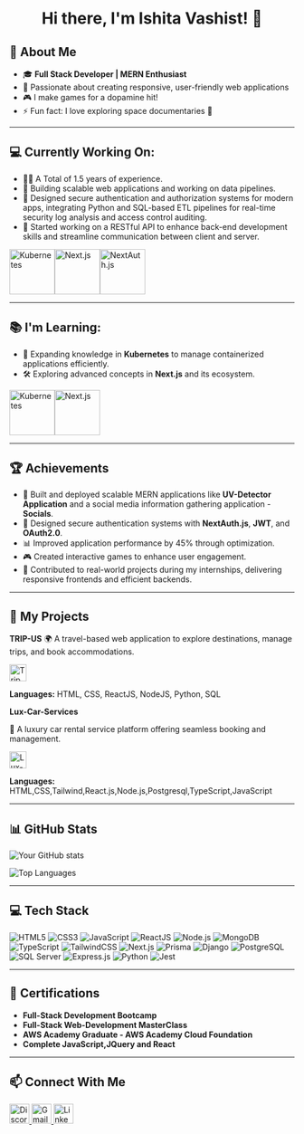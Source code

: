 <h1 align="center">Hi there, I'm Ishita Vashist! 👋</h1>


## 🚀 About Me
- 🎓 **Full Stack Developer | MERN Enthusiast**
- 🌟 Passionate about creating responsive, user-friendly web applications
- 🎮 I make games for a dopamine hit!
- ⚡ Fun fact: I love exploring space documentaries 🌌

---

## 💻 Currently Working On:
- 👩‍💻 A Total of 1.5 years of experience.
- 🌟 Building scalable web applications and working on data pipelines.
- 🔑 Designed secure authentication and authorization systems for modern apps, integrating Python and SQL-based ETL pipelines for real-time security log analysis and access control auditing.
- 🚀 Started working on a RESTful API to enhance back-end development skills and streamline communication between client and server.

<img align="center" src="https://img.icons8.com/ios/100/000000/kubernetes.png" alt="Kubernetes" width="80" height="80" /><img align="center" src="https://img.icons8.com/fluency/100/000000/nextjs.png" alt="Next.js" width="80" height="80" /><img align="center" src="https://img.icons8.com/color/100/000000/javascript.png" alt="NextAuth.js" width="80" height="80" />

---

## 📚 I'm Learning:
- 🌱 Expanding knowledge in **Kubernetes** to manage containerized applications efficiently.
- 🛠️ Exploring advanced concepts in **Next.js** and its ecosystem.

<img align="center" src="https://img.icons8.com/ios/100/000000/kubernetes.png" alt="Kubernetes" width="80" height="80" /><img align="center" src="https://img.icons8.com/fluency/100/000000/nextjs.png" alt="Next.js" width="80" height="80" />

---

## 🏆 Achievements
- 🚀 Built and deployed scalable MERN applications like **UV-Detector Application** and a social media information gathering application - **Socials**.
- 🔑 Designed secure authentication systems with **NextAuth.js**, **JWT**, and **OAuth2.0**.
- 📊 Improved application performance by 45% through optimization.
- 🎮 Created interactive games to enhance user engagement.
- 🌟 Contributed to real-world projects during my internships, delivering responsive frontends and efficient backends.

---

## 🔗 My Projects

**TRIP-US**
  🌍 A travel-based web application to explore destinations, manage trips, and book accommodations.  
<div align="left">
  <a href="https://github.com/IshitaVashist/TripUs.git" target="_blank">
    <img src="https://img.shields.io/static/v1?message=Trip-Us&logo=github&label=&color=181717&logoColor=red&labelColor=&style=for-the-badge" height="30" alt="TripUS GitHub Repo" />
  </a>
</div>

**Languages:** HTML, CSS, ReactJS, NodeJS, Python, SQL


**Lux-Car-Services** 

  🚗 A luxury car rental service platform offering seamless booking and management.  
  <div align="left">
  <a href="https://github.com/IshitaVashist/LuxCarServices.git" target="_blank">
    <img src="https://img.shields.io/static/v1?message=Lux-Car-Services&logo=github&label=&color=181717&logoColor=red&labelColor=&style=for-the-badge" height="30" alt="Lux-Car-Services GitHub Repo" />
  </a>
</div>

**Languages:** HTML,CSS,Tailwind,React.js,Node.js,Postgresql,TypeScript,JavaScript


---

## 📊 GitHub Stats
![Your GitHub stats](https://github-readme-stats.vercel.app/api?username=IshitaVashist&show_icons=true&theme=radical)

![Top Languages](https://github-readme-stats.vercel.app/api/top-langs/?username=IshitaVashist&layout=compact&theme=radical&langs_count=3&custom_title=Most%20Used%20Languages%20-%20TypeScript,%20JavaScript,%20Python)

---

## 💻 Tech Stack
![HTML5](https://img.shields.io/badge/HTML5-E34F26?style=for-the-badge&logo=html5&logoColor=white)
![CSS3](https://img.shields.io/badge/CSS3-1572B6?style=for-the-badge&logo=css3&logoColor=white)
![JavaScript](https://img.shields.io/badge/JavaScript-F7DF1E?style=for-the-badge&logo=javascript&logoColor=black)
![ReactJS](https://img.shields.io/badge/React-61DAFB?style=for-the-badge&logo=react&logoColor=black)
![Node.js](https://img.shields.io/badge/Node.js-339933?style=for-the-badge&logo=node.js&logoColor=white)
![MongoDB](https://img.shields.io/badge/MongoDB-4EA94B?style=for-the-badge&logo=mongodb&logoColor=white)
![TypeScript](https://img.shields.io/badge/TypeScript-007ACC?style=for-the-badge&logo=typescript&logoColor=white)
![TailwindCSS](https://img.shields.io/badge/TailwindCSS-38B2AC?style=for-the-badge&logo=tailwindcss&logoColor=white)
![Next.js](https://img.shields.io/badge/Next.js-000000?style=for-the-badge&logo=next.js&logoColor=white)
![Prisma](https://img.shields.io/badge/Prisma-2D3748?style=for-the-badge&logo=prisma&logoColor=white)
![Django](https://img.shields.io/badge/Django-092E20?style=for-the-badge&logo=django&logoColor=white)
![PostgreSQL](https://img.shields.io/badge/PostgreSQL-316192?style=for-the-badge&logo=postgresql&logoColor=white)
![SQL Server](https://img.shields.io/badge/SQL%20Server-CC2927?style=for-the-badge&logo=microsoft-sql-server&logoColor=white)
![Express.js](https://img.shields.io/badge/Express.js-404D59?style=for-the-badge&logo=express&logoColor=white)
![Python](https://img.shields.io/badge/Python-3776AB?style=for-the-badge&logo=python&logoColor=white)
![Jest](https://img.shields.io/badge/Jest-C21325?style=for-the-badge&logo=jest&logoColor=white)

---

## 📜 Certifications 
- **Full-Stack Development Bootcamp**
- **Full-Stack Web-Development MasterClass**
- **AWS Academy Graduate - AWS Academy Cloud Foundation**
- **Complete JavaScript,JQuery and React**

---

## 📫 Connect With Me


<div align="left">
  <a href="https://discord.com/channels/@me" target="_blank">
    <img src="https://img.shields.io/static/v1?message=Discord&logo=discord&label=&color=7289DA&logoColor=white&labelColor=&style=for-the-badge" height="35" alt="Discord" />
  </a>
  
  <a href="ishitavashistprof@gmail.com">
    <img src="https://img.shields.io/static/v1?message=Gmail&logo=gmail&label=&color=D14836&logoColor=white&labelColor=&style=for-the-badge" height="35" alt="Gmail" />
  </a>
  
  <a href="https://www.linkedin.com/in/IshitaVashist/" target="_blank">
    <img src="https://img.shields.io/static/v1?message=LinkedIn&logo=linkedin&label=&color=0077B5&logoColor=white&labelColor=&style=for-the-badge" height="35" alt="LinkedIn" />
  </a>
</div>

